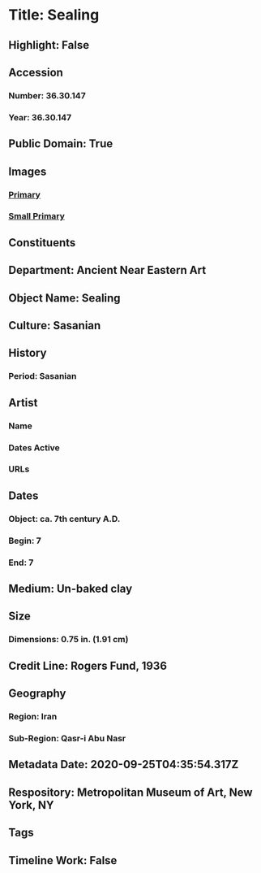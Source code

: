 # Title: Sealing
## Highlight: False
## Accession
### Number: 36.30.147
### Year: 36.30.147
## Public Domain: True
## Images
### [Primary](https://images.metmuseum.org/CRDImages/an/original/vsz36.30.147a.jpg)
### [Small Primary](https://images.metmuseum.org/CRDImages/an/web-large/vsz36.30.147a.jpg)
## Constituents
## Department: Ancient Near Eastern Art
## Object Name: Sealing
## Culture: Sasanian
## History
### Period: Sasanian
## Artist
### Name
### Dates Active
### URLs
## Dates
### Object: ca. 7th century A.D.
### Begin: 7
### End: 7
## Medium: Un-baked clay
## Size
### Dimensions: 0.75 in. (1.91 cm)
## Credit Line: Rogers Fund, 1936
## Geography
### Region: Iran
### Sub-Region: Qasr-i Abu Nasr
## Metadata Date: 2020-09-25T04:35:54.317Z
## Respository: Metropolitan Museum of Art, New York, NY
## Tags
## Timeline Work: False